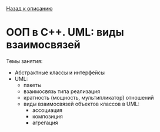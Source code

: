 [Назад к описанию](../../README.md)

# ООП в С++. UML: виды взаимосвязей

Темы занятия:
- Абстрактные классы и интерфейсы
- UML:
    - пакеты
    - взаимосвязь типа реализация
    - кратность (мощность, мультипликатор) отношений
    - виды взаимосвязей объектов классов в UML:
        - ассоциация
        - композиция
        - агрегация